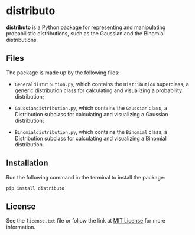 # distributo

**distributo** is a Python package for representing and manipulating probabilistic distributions, such as the Gaussian and the Binomial distributions.

## Files

The package is made up by the following files:

* `Generaldistribution.py`, which contains the `Distribution` superclass, a generic distribution class for calculating and visualizing a probability distribution;

* `Gaussiandistribution.py`, which contains the `Gaussian` class, a Distribution subclass for calculating and visualizing a Gaussian distribution;

* `Binomialdistribution.py`, which contains the `Binomial` class, a Distribution subclass for calculating and visualizing a Binomial distribution.

## Installation

Run the following command in the terminal to install the package:

```java
pip install distributo
```

## License

See the `license.txt` file or follow the link at [MIT License](https://mit-license.org/) for more information.

